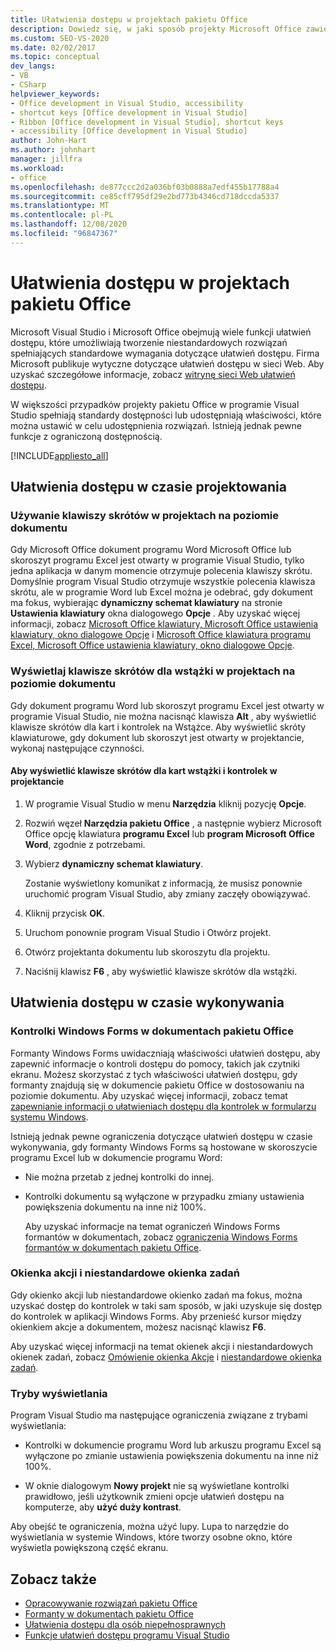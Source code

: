 ```yaml
---
title: Ułatwienia dostępu w projektach pakietu Office
description: Dowiedz się, w jaki sposób projekty Microsoft Office zawierają wiele funkcji ułatwień dostępu, które umożliwiają tworzenie niestandardowych rozwiązań spełniających standardowe wymagania dotyczące ułatwień dostępu.
ms.custom: SEO-VS-2020
ms.date: 02/02/2017
ms.topic: conceptual
dev_langs:
- VB
- CSharp
helpviewer_keywords:
- Office development in Visual Studio, accessibility
- shortcut keys [Office development in Visual Studio]
- Ribbon [Office development in Visual Studio], shortcut keys
- accessibility [Office development in Visual Studio]
author: John-Hart
ms.author: johnhart
manager: jillfra
ms.workload:
- office
ms.openlocfilehash: de877ccc2d2a036bf03b0888a7edf455b17788a4
ms.sourcegitcommit: ce85cff795df29e2bd773b4346cd718dccda5337
ms.translationtype: MT
ms.contentlocale: pl-PL
ms.lasthandoff: 12/08/2020
ms.locfileid: "96847367"
---
```

# <a name="accessibility-in-office-projects"></a>Ułatwienia dostępu w projektach pakietu Office

Microsoft Visual Studio i Microsoft Office obejmują wiele funkcji ułatwień dostępu, które umożliwiają tworzenie niestandardowych rozwiązań spełniających standardowe wymagania dotyczące ułatwień dostępu. Firma Microsoft publikuje wytyczne dotyczące ułatwień dostępu w sieci Web. Aby uzyskać szczegółowe informacje, zobacz [witrynę sieci Web ułatwień dostępu](https://www.microsoft.com/accessibility/).

W większości przypadków projekty pakietu Office w programie Visual Studio spełniają standardy dostępności lub udostępniają właściwości, które można ustawić w celu udostępnienia rozwiązań. Istnieją jednak pewne funkcje z ograniczoną dostępnością.

[!INCLUDE[appliesto_all](../vsto/includes/appliesto-all-md.md)]

## <a name="accessibility-at-design-time"></a>Ułatwienia dostępu w czasie projektowania

### <a name="use-shortcut-keys-in-document-level-projects"></a>Używanie klawiszy skrótów w projektach na poziomie dokumentu
 Gdy Microsoft Office dokument programu Word Microsoft Office lub skoroszyt programu Excel jest otwarty w programie Visual Studio, tylko jedna aplikacja w danym momencie otrzymuje polecenia klawiszy skrótu. Domyślnie program Visual Studio otrzymuje wszystkie polecenia klawisza skrótu, ale w programie Word lub Excel można je odebrać, gdy dokument ma fokus, wybierając **dynamiczny schemat klawiatury** na stronie **Ustawienia klawiatury** okna dialogowego **Opcje** . Aby uzyskać więcej informacji, zobacz [Microsoft Office klawiatury, Microsoft Office ustawienia klawiatury, okno dialogowe Opcje](../vsto/microsoft-office-word-keyboard-microsoft-office-keyboard-settings-options-dialog-box.md) i [Microsoft Office klawiatura programu Excel, Microsoft Office ustawienia klawiatury, okno dialogowe Opcje](../vsto/microsoft-office-excel-keyboard-microsoft-office-keyboard-settings-options-dialog-box.md).

### <a name="display-shortcut-keys-for-the-ribbon-in-document-level-projects"></a>Wyświetlaj klawisze skrótów dla wstążki w projektach na poziomie dokumentu
 Gdy dokument programu Word lub skoroszyt programu Excel jest otwarty w programie Visual Studio, nie można nacisnąć klawisza **Alt** , aby wyświetlić klawisze skrótów dla kart i kontrolek na Wstążce. Aby wyświetlić skróty klawiaturowe, gdy dokument lub skoroszyt jest otwarty w projektancie, wykonaj następujące czynności.

#### <a name="to-view-shortcut-keys-for-ribbon-tabs-and-controls-in-the-designer"></a>Aby wyświetlić klawisze skrótów dla kart wstążki i kontrolek w projektancie

1. W programie Visual Studio w menu **Narzędzia** kliknij pozycję **Opcje**.

2. Rozwiń węzeł **Narzędzia pakietu Office** , a następnie wybierz Microsoft Office opcję klawiatura **programu Excel** lub **program Microsoft Office Word**, zgodnie z potrzebami.

3. Wybierz **dynamiczny schemat klawiatury**.

     Zostanie wyświetlony komunikat z informacją, że musisz ponownie uruchomić program Visual Studio, aby zmiany zaczęły obowiązywać.

4. Kliknij przycisk **OK**.

5. Uruchom ponownie program Visual Studio i Otwórz projekt.

6. Otwórz projektanta dokumentu lub skoroszytu dla projektu.

7. Naciśnij klawisz **F6** , aby wyświetlić klawisze skrótów dla wstążki.

## <a name="accessibility-at-run-time"></a>Ułatwienia dostępu w czasie wykonywania

### <a name="windows-forms-controls-on-office-documents"></a>Kontrolki Windows Forms w dokumentach pakietu Office
 Formanty Windows Forms uwidaczniają właściwości ułatwień dostępu, aby zapewnić informacje o kontroli dostępu do pomocy, takich jak czytniki ekranu. Możesz skorzystać z tych właściwości ułatwień dostępu, gdy formanty znajdują się w dokumencie pakietu Office w dostosowaniu na poziomie dokumentu. Aby uzyskać więcej informacji, zobacz temat [zapewnianie informacji o ułatwieniach dostępu dla kontrolek w formularzu systemu Windows](/dotnet/framework/winforms/controls/providing-accessibility-information-for-controls-on-a-windows-form).

 Istnieją jednak pewne ograniczenia dotyczące ułatwień dostępu w czasie wykonywania, gdy formanty Windows Forms są hostowane w skoroszycie programu Excel lub w dokumencie programu Word:

- Nie można przetab z jednej kontrolki do innej.

- Kontrolki dokumentu są wyłączone w przypadku zmiany ustawienia powiększenia dokumentu na inne niż 100%.

  Aby uzyskać informacje na temat ograniczeń Windows Forms formantów w dokumentach, zobacz [ograniczenia Windows Forms formantów w dokumentach pakietu Office](../vsto/limitations-of-windows-forms-controls-on-office-documents.md).

### <a name="actions-panes-and-custom-task-panes"></a>Okienka akcji i niestandardowe okienka zadań
 Gdy okienko akcji lub niestandardowe okienko zadań ma fokus, można uzyskać dostęp do kontrolek w taki sam sposób, w jaki uzyskuje się dostęp do kontrolek w aplikacji Windows Forms. Aby przenieść kursor między okienkiem akcje a dokumentem, możesz nacisnąć klawisz **F6**.

 Aby uzyskać więcej informacji na temat okienek akcji i niestandardowych okienek zadań, zobacz [Omówienie okienka Akcje](../vsto/actions-pane-overview.md) i [niestandardowe okienka zadań](../vsto/custom-task-panes.md).

### <a name="display-modes"></a>Tryby wyświetlania

Program Visual Studio ma następujące ograniczenia związane z trybami wyświetlania:

- Kontrolki w dokumencie programu Word lub arkuszu programu Excel są wyłączone po zmianie ustawienia powiększenia dokumentu na inne niż 100%.

- W oknie dialogowym **Nowy projekt** nie są wyświetlane kontrolki prawidłowo, jeśli użytkownik zmieni opcje ułatwień dostępu na komputerze, aby **użyć duży kontrast**.

Aby obejść te ograniczenia, można użyć lupy. Lupa to narzędzie do wyświetlania w systemie Windows, które tworzy osobne okno, które wyświetla powiększoną część ekranu.

## <a name="see-also"></a>Zobacz także

- [Opracowywanie rozwiązań pakietu Office](../vsto/developing-office-solutions.md)
- [Formanty w dokumentach pakietu Office](../vsto/controls-on-office-documents.md)
- [Ułatwienia dostępu dla osób niepełnosprawnych](../ide/reference/accessibility-features-of-visual-studio.md)
- [Funkcje ułatwień dostępu programu Visual Studio](../ide/reference/accessibility-features-of-visual-studio.md)